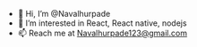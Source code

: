 - 👋 Hi, I’m @Navalhurpade
- 👀 I’m interested in React, React native, nodejs
- 📫 Reach me at Navalhurpade123@gmail.com 

<!---
Navalhurpade/Navalhurpade is a ✨ special ✨ repository because its `README.md` (this file) appears on your GitHub profile.
You can click the Preview link to take a look at your changes.
--->
